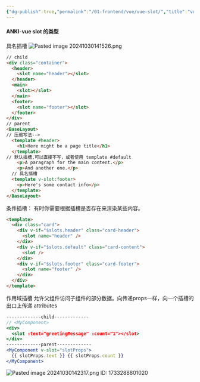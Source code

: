 ```yaml
---
{"dg-publish":true,"permalink":"/01-frontend/vue/vue-slot/","title":"vue slot","tags":["vue","frontend"],"created":"2024-11-22T10:22:11.419+08:00","updated":"2024-12-04T13:06:41.112+08:00"}
---
```


#### ANKI-vue slot 的类型
具名插槽
![Pasted image 20241030141526.png](/img/user/attachments/Pasted%20image%2020241030141526.png)
```html
// child
<div class="container">
  <header>
    <slot name="header"></slot>
  </header>
  <main>
    <slot></slot>
  </main>
  <footer>
    <slot name="footer"></slot>
  </footer>
</div>
// parent
<BaseLayout>
// 压缩写法-->
  <template #header>
    <h1>Here might be a page title</h1>
  </template>
// 默认插槽,可以直接不写，或者使用 template #default 
    <p>A paragraph for the main content.</p>
    <p>And another one.</p>
  // 具名插槽
  <template v-slot:footer>
    <p>Here's some contact info</p>
  </template>
</BaseLayout>
```
条件插槽：
有时你需要根据插槽是否存在来渲染某些内容。
```html
<template>
  <div class="card">
    <div v-if="$slots.header" class="card-header">
      <slot name="header" />
    </div>
    <div v-if="$slots.default" class="card-content">
      <slot />
    </div>
    <div v-if="$slots.footer" class="card-footer">
      <slot name="footer" />
    </div>
  </div>
</template>
```
作用域插槽
允许父组件访问子组件的部分数据。向传递props一样，向一个插槽的出口上传递 attributes
```jsx
-------------child-------------
// <MyComponent> 
<div>
  <slot :text="greetingMessage" :count="1"></slot>
</div>
-------------parent-------------
<MyComponent v-slot="slotProps">
  {{ slotProps.text }} {{ slotProps.count }}
</MyComponent>
```
![Pasted image 20241030142317.png](/img/user/attachments/Pasted%20image%2020241030142317.png)
ID: 1733288801020

